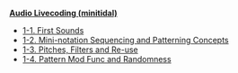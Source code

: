 <!-- _sidebar.md -->
**[Audio Livecoding (minitidal)](/minitidal/)**

  - [1-1. First Sounds](/minitidal/1-1.md)
  - [1-2. Mini-notation Sequencing and Patterning Concepts](/minitidal/1-2.md)
  - [1-3. Pitches, Filters and Re-use](/minitidal/1-3.md)
  - [1-4. Pattern Mod Func and Randomness](/minitidal/1-4.md)
